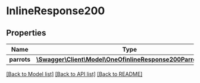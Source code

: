 # InlineResponse200

## Properties
Name | Type | Description | Notes
------------ | ------------- | ------------- | -------------
**parrots** | [**\Swagger\Client\Model\OneOfinlineResponse200ParrotsItems[]**](.md) |  | [optional] 

[[Back to Model list]](../../README.md#documentation-for-models) [[Back to API list]](../../README.md#documentation-for-api-endpoints) [[Back to README]](../../README.md)

